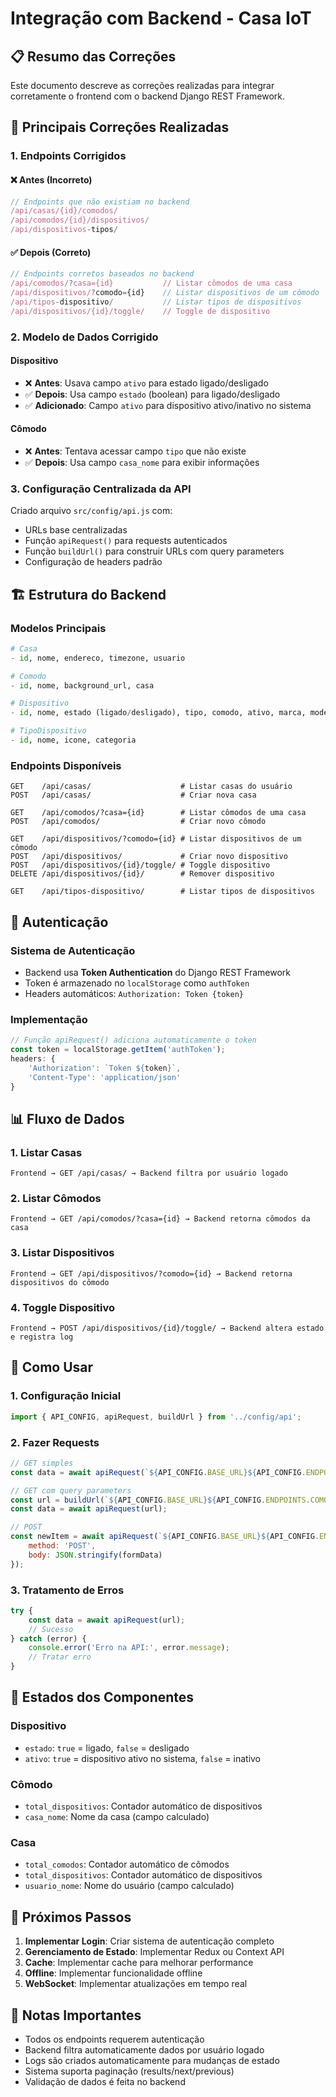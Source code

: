 # Integração com Backend - Casa IoT

## 📋 Resumo das Correções

Este documento descreve as correções realizadas para integrar corretamente o frontend com o backend Django REST Framework.

## 🔧 Principais Correções Realizadas

### 1. **Endpoints Corrigidos**

#### ❌ **Antes (Incorreto)**
```javascript
// Endpoints que não existiam no backend
/api/casas/{id}/comodos/
/api/comodos/{id}/dispositivos/
/api/dispositivos-tipos/
```

#### ✅ **Depois (Correto)**
```javascript
// Endpoints corretos baseados no backend
/api/comodos/?casa={id}           // Listar cômodos de uma casa
/api/dispositivos/?comodo={id}    // Listar dispositivos de um cômodo
/api/tipos-dispositivo/           // Listar tipos de dispositivos
/api/dispositivos/{id}/toggle/    // Toggle de dispositivo
```

### 2. **Modelo de Dados Corrigido**

#### **Dispositivo**
- ❌ **Antes**: Usava campo `ativo` para estado ligado/desligado
- ✅ **Depois**: Usa campo `estado` (boolean) para ligado/desligado
- ✅ **Adicionado**: Campo `ativo` para dispositivo ativo/inativo no sistema

#### **Cômodo**
- ❌ **Antes**: Tentava acessar campo `tipo` que não existe
- ✅ **Depois**: Usa campo `casa_nome` para exibir informações

### 3. **Configuração Centralizada da API**

Criado arquivo `src/config/api.js` com:
- URLs base centralizadas
- Função `apiRequest()` para requests autenticados
- Função `buildUrl()` para construir URLs com query parameters
- Configuração de headers padrão

## 🏗️ Estrutura do Backend

### **Modelos Principais**
```python
# Casa
- id, nome, endereco, timezone, usuario

# Comodo  
- id, nome, background_url, casa

# Dispositivo
- id, nome, estado (ligado/desligado), tipo, comodo, ativo, marca, modelo

# TipoDispositivo
- id, nome, icone, categoria
```

### **Endpoints Disponíveis**
```
GET    /api/casas/                    # Listar casas do usuário
POST   /api/casas/                    # Criar nova casa

GET    /api/comodos/?casa={id}        # Listar cômodos de uma casa
POST   /api/comodos/                  # Criar novo cômodo

GET    /api/dispositivos/?comodo={id} # Listar dispositivos de um cômodo
POST   /api/dispositivos/             # Criar novo dispositivo
POST   /api/dispositivos/{id}/toggle/ # Toggle dispositivo
DELETE /api/dispositivos/{id}/        # Remover dispositivo

GET    /api/tipos-dispositivo/        # Listar tipos de dispositivos
```

## 🔐 Autenticação

### **Sistema de Autenticação**
- Backend usa **Token Authentication** do Django REST Framework
- Token é armazenado no `localStorage` como `authToken`
- Headers automáticos: `Authorization: Token {token}`

### **Implementação**
```javascript
// Função apiRequest() adiciona automaticamente o token
const token = localStorage.getItem('authToken');
headers: {
    'Authorization': `Token ${token}`,
    'Content-Type': 'application/json'
}
```

## 📊 Fluxo de Dados

### **1. Listar Casas**
```
Frontend → GET /api/casas/ → Backend filtra por usuário logado
```

### **2. Listar Cômodos**
```
Frontend → GET /api/comodos/?casa={id} → Backend retorna cômodos da casa
```

### **3. Listar Dispositivos**
```
Frontend → GET /api/dispositivos/?comodo={id} → Backend retorna dispositivos do cômodo
```

### **4. Toggle Dispositivo**
```
Frontend → POST /api/dispositivos/{id}/toggle/ → Backend altera estado e registra log
```

## 🚀 Como Usar

### **1. Configuração Inicial**
```javascript
import { API_CONFIG, apiRequest, buildUrl } from '../config/api';
```

### **2. Fazer Requests**
```javascript
// GET simples
const data = await apiRequest(`${API_CONFIG.BASE_URL}${API_CONFIG.ENDPOINTS.CASAS}`);

// GET com query parameters
const url = buildUrl(`${API_CONFIG.BASE_URL}${API_CONFIG.ENDPOINTS.COMODOS}`, { casa: casaId });
const data = await apiRequest(url);

// POST
const newItem = await apiRequest(`${API_CONFIG.BASE_URL}${API_CONFIG.ENDPOINTS.CASAS}`, {
    method: 'POST',
    body: JSON.stringify(formData)
});
```

### **3. Tratamento de Erros**
```javascript
try {
    const data = await apiRequest(url);
    // Sucesso
} catch (error) {
    console.error('Erro na API:', error.message);
    // Tratar erro
}
```

## 🔄 Estados dos Componentes

### **Dispositivo**
- `estado`: `true` = ligado, `false` = desligado
- `ativo`: `true` = dispositivo ativo no sistema, `false` = inativo

### **Cômodo**
- `total_dispositivos`: Contador automático de dispositivos
- `casa_nome`: Nome da casa (campo calculado)

### **Casa**
- `total_comodos`: Contador automático de cômodos
- `total_dispositivos`: Contador automático de dispositivos
- `usuario_nome`: Nome do usuário (campo calculado)

## 🎯 Próximos Passos

1. **Implementar Login**: Criar sistema de autenticação completo
2. **Gerenciamento de Estado**: Implementar Redux ou Context API
3. **Cache**: Implementar cache para melhorar performance
4. **Offline**: Implementar funcionalidade offline
5. **WebSocket**: Implementar atualizações em tempo real

## 📝 Notas Importantes

- Todos os endpoints requerem autenticação
- Backend filtra automaticamente dados por usuário logado
- Logs são criados automaticamente para mudanças de estado
- Sistema suporta paginação (results/next/previous)
- Validação de dados é feita no backend

